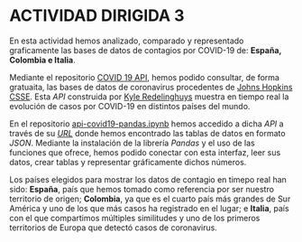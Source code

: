 # ACTIVIDAD DIRIGIDA 3

En esta actividad hemos analizado, comparado y representado graficamente las bases de datos de contagios por COVID-19 de: **España, Colombia e Italia**.

Mediante el repositorio [COVID 19 API](https://covid19api.com/), hemos podido consultar, de forma gratuaita, las bases de datos de coronavirus procedentes de [Johns Hopkins CSSE](https://github.com/CSSEGISandData/COVID-19). Esta *API* construida por [Kyle Redelinghuys](https://twitter.com/ksredelinghuys) muestra en tiempo real la evolución de casos por COVID-19 en distintos países del mundo.

En el repositorio [api-covid19-pandas.ipynb](https://github.com/nebrijas/periodismodedatos-mirambt16/blob/main/api-covid19-pandas.ipynb) hemos accedido a dicha *API* a través de su [*URL*](https://api.covid19api.com/) donde hemos encontrado las tablas de datos en formato *JSON*. Mediante la instalación de la librería *Pandas* y el uso de las funciones que ofrece, hemos podido conectar con esta interfaz, leer sus datos, crear tablas y representar gráficamente dichos números.

Los países elegidos para mostrar los datos de contagio en timepo real han sido: **España**, país que hemos tomado como referencia por ser nuestro territorio de origen; **Colombia**, ya que es el cuarto país más grandes de Sur América y uno de los que más casos ha registrado en el lugar; e **Italia**, país con el que compartimos múltiples similitudes y uno de los primeros territorios de Europa que detectó casos de coronavirus. 
